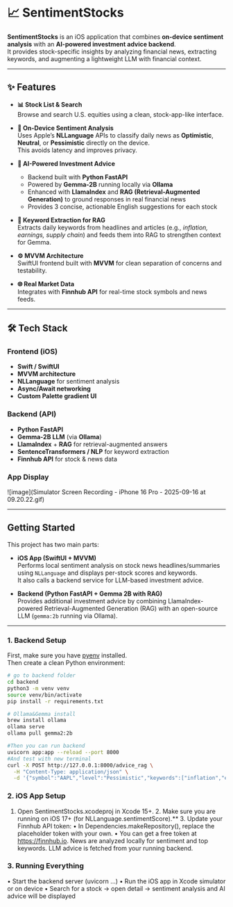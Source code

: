 # 📈 SentimentStocks

**SentimentStocks** is an iOS application that combines **on-device sentiment analysis** with an **AI-powered investment advice backend**.  
It provides stock-specific insights by analyzing financial news, extracting keywords, and augmenting a lightweight LLM with financial context.

---

## ✨ Features

- **📊 Stock List & Search**  
  Browse and search U.S. equities using a clean, stock-app-like interface.

- **📰 On-Device Sentiment Analysis**  
  Uses Apple’s **NLLanguage** APIs to classify daily news as **Optimistic**, **Neutral**, or **Pessimistic** directly on the device.  
  This avoids latency and improves privacy.

- **🤖 AI-Powered Investment Advice**  
  - Backend built with **Python FastAPI**  
  - Powered by **Gemma-2B** running locally via **Ollama**  
  - Enhanced with **LlamaIndex** and **RAG (Retrieval-Augmented Generation)** to ground responses in real financial news  
  - Provides 3 concise, actionable English suggestions for each stock

- **🔑 Keyword Extraction for RAG**  
  Extracts daily keywords from headlines and articles (e.g., *inflation, earnings, supply chain*) and feeds them into RAG to strengthen context for Gemma.

- **⚙️ MVVM Architecture**  
  SwiftUI frontend built with **MVVM** for clean separation of concerns and testability.

- **🌐 Real Market Data**  
  Integrates with **Finnhub API** for real-time stock symbols and news feeds.

---

## 🛠 Tech Stack

### Frontend (iOS)
- **Swift / SwiftUI**
- **MVVM architecture**
- **NLLanguage** for sentiment analysis
- **Async/Await networking**
- **Custom Palette gradient UI**

### Backend (API)
- **Python FastAPI**
- **Gemma-2B LLM** (via **Ollama**)
- **LlamaIndex** + **RAG** for retrieval-augmented answers
- **SentenceTransformers / NLP** for keyword extraction
- **Finnhub API** for stock & news data

### App Display
![image](Simulator Screen Recording - iPhone 16 Pro - 2025-09-16 at 09.20.22.gif)

---

## Getting Started

This project has two main parts:

- **iOS App (SwiftUI + MVVM)**  
  Performs local sentiment analysis on stock news headlines/summaries using `NLLanguage` and displays per-stock scores and keywords.  
  It also calls a backend service for LLM-based investment advice.

- **Backend (Python FastAPI + Gemma 2B with RAG)**  
  Provides additional investment advice by combining LlamaIndex-powered Retrieval-Augmented Generation (RAG) with an open-source LLM (`gemma:2b` running via Ollama).

---

### 1. Backend Setup

First, make sure you have [pyenv](https://github.com/pyenv/pyenv) installed.  
Then create a clean Python environment:

```bash
# go to backend folder
cd backend
python3 -m venv venv
source venv/bin/activate
pip install -r requirements.txt

# Ollama&Gemma install
brew install ollama
ollama serve            
ollama pull gemma2:2b

#Then you can run backend
uvicorn app:app --reload --port 8000
#And test with new terminal
curl -X POST http://127.0.0.1:8000/advice_rag \
  -H "Content-Type: application/json" \
  -d '{"symbol":"AAPL","level":"Pessimistic","keywords":["inflation","earnings"],"score":-0.3}'
```

### 2. iOS App Setup
  1.	Open SentimentStocks.xcodeproj in Xcode 15+.
	2.	Make sure you are running on iOS 17+ (for NLLanguage.sentimentScore).**
	3.	Update your Finnhub API token:
	•	In Dependencies.makeRepository(), replace the placeholder token with your own.
	•	You can get a free token at https://finnhub.io.
News are analyzed locally for sentiment and top keywords.
LLM advice is fetched from your running backend.

### 3. Running Everything
  • Start the backend server (uvicorn ...)
	•	Run the iOS app in Xcode simulator or on device
	•	Search for a stock → open detail → sentiment analysis and AI advice will be displayed
